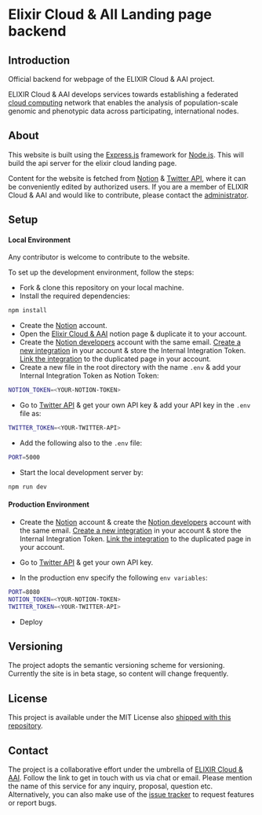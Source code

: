 # Elixir Cloud & AII Landing page backend

## Introduction

Official backend for webpage of the ELIXIR Cloud & AAI project.

ELIXIR Cloud & AAI develops services towards establishing a federated [cloud
computing](https://en.wikipedia.org/wiki/Cloud_computing) network that enables
the analysis of population-scale genomic and phenotypic data across
participating, international nodes.

## About

This website is built using the [Express.js](https://expressjs.com/) framework for
[Node.js](https://nodejs.org/en/). This will build the api server for the elixir cloud landing page.

Content for the website is fetched from
[Notion](https://developers.notion.com/) & [Twitter API](https://developer.twitter.com/en/docs/twitter-api), where it can be conveniently edited
by authorized users. If you are a member of ELIXIR Cloud & AAI and would like
to contribute, please contact the [administrator](https://github.com/uniqueg).

## Setup

#### Local Environment

Any contributor is welcome to contribute to the website.

To set up the development environment, follow the steps:

-   Fork & clone this repository on your local machine.
-   Install the required dependencies:

```bash
npm install
```

-   Create the [Notion](https://www.notion.so/) account.
-   Open the [Elixir Cloud & AAI](https://www.notion.so/Elixir-Cloud-AAI-cdb71fe2334c4e83b920219b2c3b9794) notion page & duplicate it to your account.
-   Create the [Notion developers](https://developers.notion.com/) account with the same email. [Create a new integration](https://developers.notion.com/docs#step-1-create-an-integration) in your account & store the Internal Integration Token. [Link the integration](https://developers.notion.com/docs#step-2-share-a-database-with-your-integration) to the duplicated page in your account.
-   Create a new file in the root directory with the name `.env` & add your Internal Integration Token as Notion Token:

```bash
NOTION_TOKEN=<YOUR-NOTION-TOKEN>
```

-   Go to [Twitter API](https://developer.twitter.com/en/docs/twitter-api) & get your own API key & add your API key in the `.env` file as:

```bash
TWITTER_TOKEN=<YOUR-TWITTER-API>
```

-   Add the following also to the `.env` file:

```bash
PORT=5000
```

-   Start the local development server by:

```bash
npm run dev
```

#### Production Environment

-   Create the [Notion](https://www.notion.so/) account & create the [Notion developers](https://developers.notion.com/) account with the same email. [Create a new integration](https://developers.notion.com/docs#step-1-create-an-integration) in your account & store the Internal Integration Token. [Link the integration](https://developers.notion.com/docs#step-2-share-a-database-with-your-integration) to the duplicated page in your account.

-   Go to [Twitter API](https://developer.twitter.com/en/docs/twitter-api) & get your own API key.

-   In the production env specify the following `env variables`:

```bash
PORT=8080
NOTION_TOKEN=<YOUR-NOTION-TOKEN>
TWITTER_TOKEN=<YOUR-TWITTER-API>
```

-   Deploy

## Versioning

The project adopts the semantic versioning scheme for versioning. Currently the
site is in beta stage, so content will change frequently.

## License

This project is available under the MIT License also [shipped with this
repository](LICENSE).

## Contact

The project is a collaborative effort under the umbrella of [ELIXIR Cloud &
AAI](https://github.com/elixir-cloud-aai/). Follow the link to get in touch
with us via chat or email. Please mention the name of this service for any
inquiry, proposal, question etc. Alternatively, you can also make use of the
[issue
tracker](https://github.com/elixir-cloud-aai/elixir-cloud-aai.github.io-backend/issues)
to request features or report bugs.

